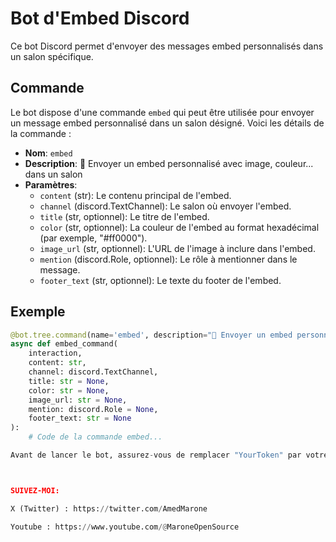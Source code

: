 # Bot d'Embed Discord

Ce bot Discord permet d'envoyer des messages embed personnalisés dans un salon spécifique.

## Commande

Le bot dispose d'une commande `embed` qui peut être utilisée pour envoyer un message embed personnalisé dans un salon désigné. Voici les détails de la commande :

- **Nom**: `embed`
- **Description**: 📰 Envoyer un embed personnalisé avec image, couleur... dans un salon
- **Paramètres**:
  - `content` (str): Le contenu principal de l'embed.
  - `channel` (discord.TextChannel): Le salon où envoyer l'embed.
  - `title` (str, optionnel): Le titre de l'embed.
  - `color` (str, optionnel): La couleur de l'embed au format hexadécimal (par exemple, "#ff0000").
  - `image_url` (str, optionnel): L'URL de l'image à inclure dans l'embed.
  - `mention` (discord.Role, optionnel): Le rôle à mentionner dans le message. 
  - `footer_text` (str, optionnel): Le texte du footer de l'embed.

## Exemple

```python
@bot.tree.command(name='embed', description="📰 Envoyer un embed personnalisé avec image, couleur... dans un salon")
async def embed_command(
    interaction, 
    content: str, 
    channel: discord.TextChannel,
    title: str = None,
    color: str = None, 
    image_url: str = None,  
    mention: discord.Role = None,
    footer_text: str = None
):
    # Code de la commande embed...

Avant de lancer le bot, assurez-vous de remplacer "YourToken" par votre propre token d'authentification Discord.



SUIVEZ-MOI:

X (Twitter) : https://twitter.com/AmedMarone

Youtube : https://www.youtube.com/@MaroneOpenSource

